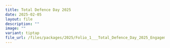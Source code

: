```yaml
---
title: Total Defence Day 2025
date: 2025-02-05
layout: file
description: ""
image: ""
variant: tiptap
file_url: /files/packages/2025/Folio_1___Total_Defence_Day_2025_Engagement_Package.pdf
---
```

